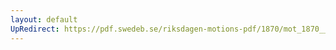 ```yaml
---
layout: default
UpRedirect: https://pdf.swedeb.se/riksdagen-motions-pdf/1870/mot_1870__fk__00029/mot_1870__fk__00029_003.pdf
---
```


